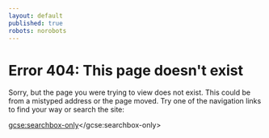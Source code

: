 ```yaml
---
layout: default
published: true
robots: norobots
---
```


<h1>Error 404: This page doesn't exist</h1>

Sorry, but the page you were trying to view does not exist.  This could be
from a mistyped address or the page moved.  Try one of the navigation links to
find your way or search the site:

<style>
.gsc-control-cse {
    background: rgb(246, 246, 246);
    border: 0;
    font-size: inherit;
}
</style>

<script>
(function() {
var cx = '014790379784634326600:tfauztsebvo';
var gcse = document.createElement('script');
gcse.type = 'text/javascript';
gcse.async = true;
gcse.src = (document.location.protocol == 'https:' ? 'https:' : 'http:') +
'//www.google.com/cse/cse.js?cx=' + cx;
var s = document.getElementsByTagName('script')[0];
s.parentNode.insertBefore(gcse, s);
})();
</script>
<gcse:searchbox-only></gcse:searchbox-only>

